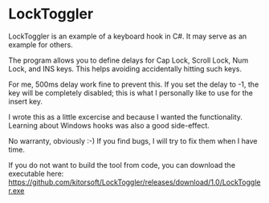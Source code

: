 # LockToggler

LockToggler is an example of a keyboard hook in C#. It may serve as an example for others.

The program allows you to define delays for Cap Lock, Scroll Lock, Num Lock, and INS keys. This helps avoiding accidentally hitting such keys.

For me, 500ms delay work fine to prevent this. If you set the delay to -1, the key will be completely disabled; this is what I personally like to use for the insert key.

I wrote this as a little excercise and because I wanted the functionality. Learning about Windows hooks was also a good side-effect.

No warranty, obviously :-) If you find bugs, I will try to fix them when I have time.

If you do not want to build the tool from code, you can download the executable here: https://github.com/kitorsoft/LockToggler/releases/download/1.0/LockToggler.exe
